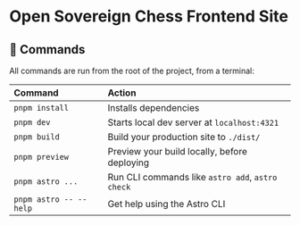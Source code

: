 # Open Sovereign Chess Frontend Site

## 🧞 Commands

All commands are run from the root of the project, from a terminal:

| Command                   | Action                                           |
| :------------------------ | :----------------------------------------------- |
| `pnpm install`             | Installs dependencies                            |
| `pnpm dev`             | Starts local dev server at `localhost:4321`      |
| `pnpm build`           | Build your production site to `./dist/`          |
| `pnpm preview`         | Preview your build locally, before deploying     |
| `pnpm astro ...`       | Run CLI commands like `astro add`, `astro check` |
| `pnpm astro -- --help` | Get help using the Astro CLI                     |
